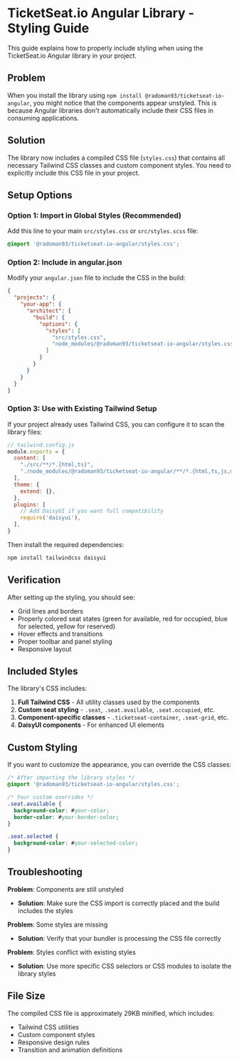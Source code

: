 # TicketSeat.io Angular Library - Styling Guide

This guide explains how to properly include styling when using the TicketSeat.io Angular library in your project.

## Problem

When you install the library using `npm install @radoman93/ticketseat-io-angular`, you might notice that the components appear unstyled. This is because Angular libraries don't automatically include their CSS files in consuming applications.

## Solution

The library now includes a compiled CSS file (`styles.css`) that contains all necessary Tailwind CSS classes and custom component styles. You need to explicitly include this CSS file in your project.

## Setup Options

### Option 1: Import in Global Styles (Recommended)

Add this line to your main `src/styles.css` or `src/styles.scss` file:

```css
@import '@radoman93/ticketseat-io-angular/styles.css';
```

### Option 2: Include in angular.json

Modify your `angular.json` file to include the CSS in the build:

```json
{
  "projects": {
    "your-app": {
      "architect": {
        "build": {
          "options": {
            "styles": [
              "src/styles.css",
              "node_modules/@radoman93/ticketseat-io-angular/styles.css"
            ]
          }
        }
      }
    }
  }
}
```

### Option 3: Use with Existing Tailwind Setup

If your project already uses Tailwind CSS, you can configure it to scan the library files:

```javascript
// tailwind.config.js
module.exports = {
  content: [
    "./src/**/*.{html,ts}",
    "./node_modules/@radoman93/ticketseat-io-angular/**/*.{html,ts,js,mjs}"
  ],
  theme: {
    extend: {},
  },
  plugins: [
    // Add DaisyUI if you want full compatibility
    require('daisyui'),
  ],
}
```

Then install the required dependencies:

```bash
npm install tailwindcss daisyui
```

## Verification

After setting up the styling, you should see:

- Grid lines and borders
- Properly colored seat states (green for available, red for occupied, blue for selected, yellow for reserved)
- Hover effects and transitions
- Proper toolbar and panel styling
- Responsive layout

## Included Styles

The library's CSS includes:

1. **Full Tailwind CSS** - All utility classes used by the components
2. **Custom seat styling** - `.seat`, `.seat.available`, `.seat.occupied`, etc.
3. **Component-specific classes** - `.ticketseat-container`, `.seat-grid`, etc.
4. **DaisyUI components** - For enhanced UI elements

## Custom Styling

If you want to customize the appearance, you can override the CSS classes:

```css
/* After importing the library styles */
@import '@radoman93/ticketseat-io-angular/styles.css';

/* Your custom overrides */
.seat.available {
  background-color: #your-color;
  border-color: #your-border-color;
}

.seat.selected {
  background-color: #your-selected-color;
}
```

## Troubleshooting

**Problem**: Components are still unstyled
- **Solution**: Make sure the CSS import is correctly placed and the build includes the styles

**Problem**: Some styles are missing
- **Solution**: Verify that your bundler is processing the CSS file correctly

**Problem**: Styles conflict with existing styles
- **Solution**: Use more specific CSS selectors or CSS modules to isolate the library styles

## File Size

The compiled CSS file is approximately 29KB minified, which includes:
- Tailwind CSS utilities
- Custom component styles
- Responsive design rules
- Transition and animation definitions 